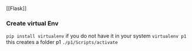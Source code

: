 [[Flask]]
### Create virtual Env
`pip install virtualenv` if you do not have it in your system
`virtualenv p1` this creates a folder p1
`./p1/Scripts/activate`

